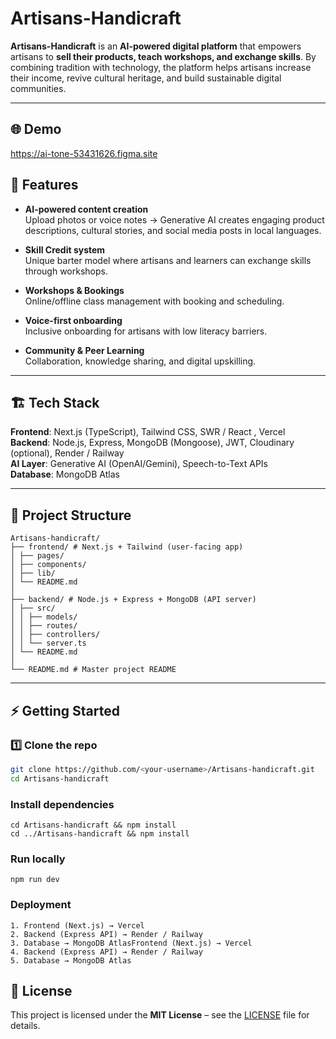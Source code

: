   # Artisans-Handicraft

**Artisans-Handicraft** is an **AI-powered digital platform** that empowers artisans to **sell their products, teach workshops, and exchange skills**. By combining tradition with technology, the platform helps artisans increase their income, revive cultural heritage, and build sustainable digital communities.  

---

## 🌐 Demo

https://ai-tone-53431626.figma.site


## 🚀 Features

- **AI-powered content creation**  
  Upload photos or voice notes → Generative AI creates engaging product descriptions, cultural stories, and social media posts in local languages.  

- **Skill Credit system**  
  Unique barter model where artisans and learners can exchange skills through workshops.  

- **Workshops & Bookings**  
  Online/offline class management with booking and scheduling.  

- **Voice-first onboarding**  
  Inclusive onboarding for artisans with low literacy barriers.  

- **Community & Peer Learning**  
  Collaboration, knowledge sharing, and digital upskilling.  

---

## 🏗️ Tech Stack

**Frontend**: Next.js (TypeScript), Tailwind CSS, SWR / React , Vercel  
**Backend**: Node.js, Express, MongoDB (Mongoose), JWT, Cloudinary (optional), Render / Railway  
**AI Layer**: Generative AI (OpenAI/Gemini), Speech-to-Text APIs  
**Database**: MongoDB Atlas  

---

## 📂 Project Structure

```
Artisans-handicraft/
├── frontend/ # Next.js + Tailwind (user-facing app)
│ ├── pages/
│ ├── components/
│ ├── lib/
│ └── README.md
│
├── backend/ # Node.js + Express + MongoDB (API server)
│ ├── src/
│ │ ├── models/
│ │ ├── routes/
│ │ ├── controllers/
│ │ └── server.ts
│ └── README.md
│
└── README.md # Master project README

```


---

## ⚡ Getting Started

### 1️⃣ Clone the repo
```bash
git clone https://github.com/<your-username>/Artisans-handicraft.git
cd Artisans-handicraft
```
### Install dependencies
```
cd Artisans-handicraft && npm install
cd ../Artisans-handicraft && npm install

```

### Run locally

```
npm run dev
```

### Deployment
```
1. Frontend (Next.js) → Vercel
2. Backend (Express API) → Render / Railway
3. Database → MongoDB AtlasFrontend (Next.js) → Vercel
4. Backend (Express API) → Render / Railway
5. Database → MongoDB Atlas
```

## 📜 License

This project is licensed under the **MIT License** – see the [LICENSE](./LICENSE) file for details.



